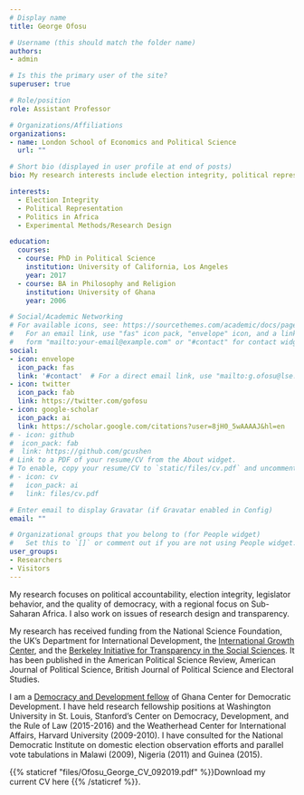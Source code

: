 ```yaml
---
# Display name
title: George Ofosu

# Username (this should match the folder name)
authors:
- admin

# Is this the primary user of the site?
superuser: true

# Role/position
role: Assistant Professor

# Organizations/Affiliations
organizations:
- name: London School of Economics and Political Science
  url: ""

# Short bio (displayed in user profile at end of posts)
bio: My research interests include election integrity, political representation and politics in Africa.

interests:
  - Election Integrity
  - Political Representation
  - Politics in Africa
  - Experimental Methods/Research Design

education:
  courses:
  - course: PhD in Political Science
    institution: University of California, Los Angeles
    year: 2017
  - course: BA in Philosophy and Religion
    institution: University of Ghana
    year: 2006

# Social/Academic Networking
# For available icons, see: https://sourcethemes.com/academic/docs/page-builder/#icons
#   For an email link, use "fas" icon pack, "envelope" icon, and a link in the
#   form "mailto:your-email@example.com" or "#contact" for contact widget.
social:
- icon: envelope
  icon_pack: fas
  link: '#contact'  # For a direct email link, use "mailto:g.ofosu@lse.ac.uk".
- icon: twitter
  icon_pack: fab
  link: https://twitter.com/gofosu
- icon: google-scholar
  icon_pack: ai
  link: https://scholar.google.com/citations?user=8jH0_5wAAAAJ&hl=en
# - icon: github
#  icon_pack: fab
#  link: https://github.com/gcushen
# Link to a PDF of your resume/CV from the About widget.
# To enable, copy your resume/CV to `static/files/cv.pdf` and uncomment the lines below.
# - icon: cv
#   icon_pack: ai
#   link: files/cv.pdf

# Enter email to display Gravatar (if Gravatar enabled in Config)
email: ""

# Organizational groups that you belong to (for People widget)
#   Set this to `[]` or comment out if you are not using People widget.
user_groups:
- Researchers
- Visitors
---
```


My research focuses on political accountability, election integrity, legislator behavior, and the quality of democracy, with a regional focus on Sub-Saharan Africa. I also work on issues of research design and transparency. 

My research has received funding from the National Science Foundation, the UK’s Department for International Development, the [International Growth Center](https://www.theigc.org/blog/impact-parliamentary-debates-ghanas-2016-elections/), and the [Berkeley Initiative for Transparency in the Social Sciences](https://www.bitss.org/people/george-ofosu/). It has been published in the American Political Science Review, American Journal of Political Science, British Journal of Political Science and Electoral Studies. 
 
I am a [Democracy and Development fellow](https://www.cddgh.org/george-k-ofosu/) of Ghana Center for Democratic Development. I have held research fellowship positions at Washington University in St. Louis, Stanford’s Center on Democracy, Development, and the Rule of Law (2015-2016) and the Weatherhead Center for International Affairs, Harvard University (2009-2010). I have consulted for the National Democratic Institute on domestic election observation efforts and parallel vote tabulations in Malawi (2009), Nigeria (2011) and Guinea (2015). 

{{% staticref "files/Ofosu_George_CV_092019.pdf" %}}Download my current CV here {{% /staticref %}}.
